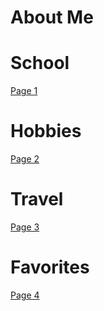 # About Me

# School
[Page 1](page1.md)

# Hobbies
[Page 2](page2.md)

# Travel
[Page 3](page3.md)

# Favorites
[Page 4](page4.md)
